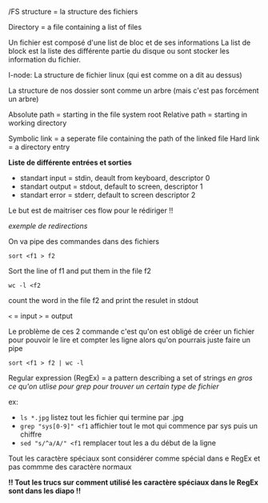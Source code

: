 /FS structure = la structure des fichiers


Directory = a file containing a list of files

Un fichier est composé d'une list de bloc et de ses informations
La list de block est la liste des différente partie du disque ou sont stocker les information du fichier.

I-node: La structure de fichier linux (qui est comme on a dit au dessus)

La structure de nos dossier sont comme un arbre (mais c'est pas forcément un arbre)

Absolute path = starting in the file system root
Relative path = starting in working directory

Symbolic link = a seperate file containing the path of the linked file
Hard link = a directory entry

**Liste de différente entrées et sorties**
- standart input = stdin, deault from keyboard, descriptor 0
- standart output = stdout, default to screen, descriptor 1 
- standart error = stderr, default to screen descriptor 2

Le but est de maitriser ces flow pour le rédiriger !!

*exemple de redirections*

On va pipe des commandes dans des fichiers

```
sort <f1 > f2
```
Sort the line of f1 and put them in the file f2

```
wc -l <f2
```
count the word in the file f2 and print the resulet in stdout

`<` = input
`>` = output

Le problème de ces 2 commande c'est qu'on est obligé de créer un fichier pour pouvoir le lire et compter les ligne alors qu'on pourrais juste faire un pipe

```
sort <f1 > f2 | wc -l
```



Regular expression (RegEx) = a pattern describing a set of strings
*en gros ce qu'on utlise pour grep pour trouver un certain type de fichier*

ex:
- `ls *.jpg` listez tout les fichier qui termine par .jpg
- `grep "sys[0-9]" <f1` affichier tout le mot qui commence par sys puis un chiffre
- `sed "s/^a/A/" <f1` remplacer tout les a du début de la ligne



Tout les caractère spéciaux sont considérer comme spécial dans e RegEx et pas commme des caractère normaux


**!! Tout les trucs sur comment utilisé les caractère spéciaux dans le RegEx sont dans les diapo !!**






